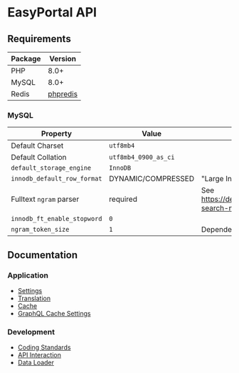 # EasyPortal API

## Requirements

| Package    | Version                                          |
| ---------- |--------------------------------------------------|
| PHP        | 8.0+                                             |
| MySQL      | 8.0+                                             |
| Redis      | [phpredis](https://github.com/phpredis/phpredis) |

### MySQL

| Property                     | Value                | Description                                                            |
|------------------------------|----------------------|------------------------------------------------------------------------|
| Default Charset              | `utf8mb4`            |                                                                        |
| Default Collation            | `utf8mb4_0900_as_ci` |                                                                        |
| `default_storage_engine`     | `InnoDB`             |                                                                        |
| `innodb_default_row_format`  | DYNAMIC/COMPRESSED   | "Large Index Key Prefix Support" required                              |
| Fulltext `ngram` parser      | required             | See https://dev.mysql.com/doc/refman/8.0/en/fulltext-search-ngram.html |
| `innodb_ft_enable_stopword`  | `0`                  |                                                                        |
| `ngram_token_size`           | `1`                  | Depended on min searchable word length.                                |

## Documentation

### Application

* [Settings](./docs/Application-Settings.md)
* [Translation](./docs/Application-Translation.md)
* [Cache](./docs/Application-Cache.md)
* [GraphQL Cache Settings](./docs/Application-GraphQL-Cache-Settings.md)

### Development

* [Coding Standards](./docs/Coding-Standards.md)
* [API Interaction](./docs/API-Interaction.md)
* [Data Loader](./docs/DataLoader.md)
